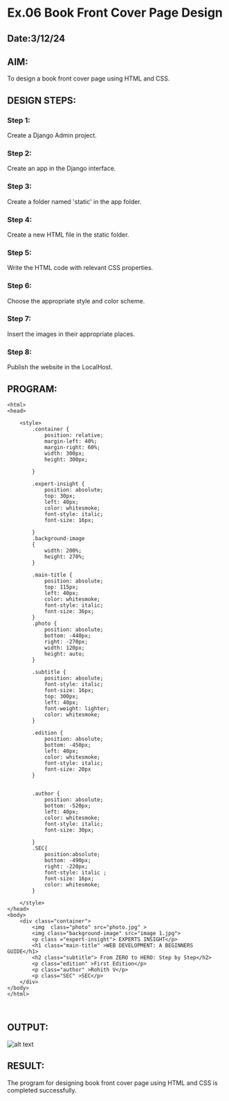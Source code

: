 # Ex.06 Book Front Cover Page Design
## Date:3/12/24

## AIM:
To design a book front cover page using HTML and CSS.

## DESIGN STEPS:

### Step 1:
Create a Django Admin project.

### Step 2:
Create an app in the Django interface.

### Step 3:
Create a folder named 'static' in the app folder.

### Step 4:
Create a new HTML file in the static folder.

### Step 5:
Write the HTML code with relevant CSS properties.

### Step 6:
Choose the appropriate style and color scheme.

### Step 7:
Insert the images in their appropriate places.

### Step 8:
Publish the website in the LocalHost.

## PROGRAM:
```
<html>
<head>
    
    <style>
        .container {
            position: relative;
            margin-left: 40%;
            margin-right: 60%;
            width: 300px;
            height: 300px;
            
        }

        .expert-insight {
            position: absolute;
            top: 30px;
            left: 40px;
            color: whitesmoke;
            font-style: italic;
            font-size: 16px;

        }
        .background-image
        {
            width: 200%;
            height: 270%;
        }

        .main-title {
            position: absolute;
            top: 115px;
            left: 40px;
            color: whitesmoke;
            font-style: italic;
            font-size: 36px;
        }
        .photo {
            position: absolute;
            bottom: -440px;
            right: -270px;
            width: 120px;
            height: auto;
        }

        .subtitle {
            position: absolute;
            font-style: italic;
            font-size: 16px;
            top: 300px;
            left: 40px;
            font-weight: lighter;
            color: whitesmoke;
        }

        .edition {
            position: absolute;
            bottom: -450px;
            left: 40px;
            color: whitesmoke;
            font-style: italic;
            font-size: 20px
        }


        .author {
            position: absolute;
            bottom: -520px;
            left: 40px;
            color: whitesmoke;
            font-style: italic;
            font-size: 30px;
            
        }
        .SEC{
            position:absolute;
            bottom: -490px;
            right: -220px;
            font-style: italic ;
            font-size: 16px;
            color: whitesmoke;
        }
        
    </style>
</head>
<body>
    <div class="container">
        <img  class="photo" src="photo.jpg" >
        <img class="background-image" src="image 1.jpg">
        <p class ="expert-insight"> EXPERTS INSIGHT</p>
        <h1 class="main-title" >WEB DEVELOPMENT: A BEGINNERS GUIDE</h1>
        <h2 class="subtitle"> From ZERO to HERO: Step by Step</h2>
        <p class="edition" >First Edition</p>
        <p class="author" >Rohith V</p>
        <p class="SEC" >SEC</p>
    </div>
</body>
</html>



```


## OUTPUT:

![alt text](<Screenshot (53).png>)


## RESULT:
The program for designing book front cover page using HTML and CSS is completed successfully.
